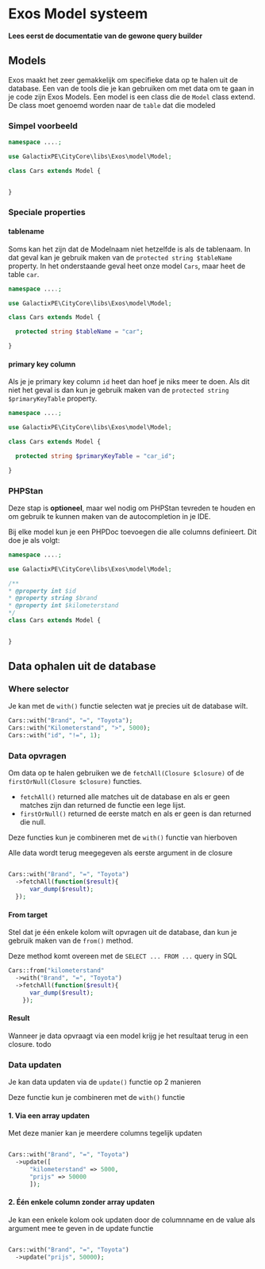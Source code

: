 # Exos Model systeem

**Lees eerst de documentatie van de gewone query builder**

## Models

Exos maakt het zeer gemakkelijk om specifieke data op te halen uit de database. Een van de tools die je kan gebruiken om met data om te gaan in je code zijn Exos Models.
Een model is een class die de `Model` class extend. De class moet genoemd worden naar de `table` dat die modeled

### Simpel voorbeeld

```php
namespace ....;

use GalactixPE\CityCore\libs\Exos\model\Model;

class Cars extends Model {


}

```

### Speciale properties

#### tablename

Soms kan het zijn dat de Modelnaam niet hetzelfde is als de tablenaam. In dat geval kan je gebruik maken van de `protected string $tableName` property. In het onderstaande geval heet onze model `Cars`, maar heet de table `car`.

```php
namespace ....;

use GalactixPE\CityCore\libs\Exos\model\Model;

class Cars extends Model {

  protected string $tableName = "car";

}

```

#### primary key column

Als je je primary key column `id` heet dan hoef je niks meer te doen. Als dit niet het geval is dan kun je gebruik maken van de `protected string $primaryKeyTable` property.

```php
namespace ....;

use GalactixPE\CityCore\libs\Exos\model\Model;

class Cars extends Model {

  protected string $primaryKeyTable = "car_id";

}

```

### PHPStan

Deze stap is **optioneel**, maar wel nodig om PHPStan tevreden te houden en om gebruik te kunnen maken van de autocompletion in je IDE.

Bij elke model kun je een PHPDoc toevoegen die alle columns definieert. Dit doe je als volgt:

```php
namespace ....;

use GalactixPE\CityCore\libs\Exos\model\Model;

/**
* @property int $id
* @property string $brand
* @property int $kilometerstand
*/
class Cars extends Model {


}

```

## Data ophalen uit de database

### Where selector

Je kan met de `with()` functie selecten wat je precies uit de database wilt.

```php
Cars::with("Brand", "=", "Toyota");
Cars::with("Kilometerstand", ">", 5000);
Cars::with("id", "!=", 1);
```

### Data opvragen

Om data op te halen gebruiken we de `fetchAll(Closure $closure)` of de `firstOrNull(Closure $closure)` functies.

- `fetchAll()` returned alle matches uit de database en als er geen matches zijn dan returned de functie een lege lijst.
- `firstOrNull()` returned de eerste match en als er geen is dan returned die null.

Deze functies kun je combineren met de `with()` functie van hierboven

Alle data wordt terug meegegeven als eerste argument in de closure

```php

Cars::with("Brand", "=", "Toyota")
  ->fetchAll(function($result){
      var_dump($result);
  });
```

#### From target

Stel dat je één enkele kolom wilt opvragen uit de database, dan kun je gebruik maken van de `from()` method.

Deze method komt overeen met de `SELECT ... FROM ...` query in SQL

```php
Cars::from("kilometerstand"
  ->with("Brand", "=", "Toyota")
  ->fetchAll(function($result){
      var_dump($result);
    });
```

#### Result

Wanneer je data opvraagt via een model krijg je het resultaat terug in een closure.
todo

### Data updaten

Je kan data updaten via de `update()` functie op 2 manieren

Deze functie kun je combineren met de `with()` functie

#### 1. Via een array updaten

Met deze manier kan je meerdere columns tegelijk updaten

```php

Cars::with("Brand", "=", "Toyota")
  ->update([
      "kilometerstand" => 5000,
      "prijs" => 50000
      ]);
```

#### 2. Één enkele column zonder array updaten

Je kan een enkele kolom ook updaten door de columnname en de value als argument mee te geven in de update functie

```php

Cars::with("Brand", "=", "Toyota")
  ->update("prijs", 50000);
```
